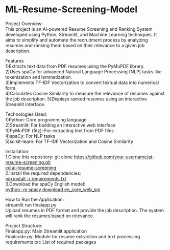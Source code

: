 # ML-Resume-Screening-Model
Project Overview:        
This project is an AI-powered Resume Screening and Ranking System developed using Python, Streamlit, and Machine Learning techniques. It aims to simplify and automate the recruitment process by analyzing resumes and ranking them based on their relevance to a given job description.

Features         
1)Extracts text data from PDF resumes using the PyMuPDF library.        
2)Uses spaCy for advanced Natural Language Processing (NLP) tasks like tokenization and 
  lemmatization.       
3)Implements TF-IDF Vectorization to convert textual data into numerical form.         
4)Calculates Cosine Similarity to measure the relevance of resumes against the job description.
5)Displays ranked resumes using an interactive Streamlit interface.

Technologies Used:          
1)Python: Core programming language                 
2)Streamlit: For building an interactive web interface                    
3)PyMuPDF (fitz): For extracting text from PDF files              
4)spaCy: For NLP tasks                    
5)scikit-learn: For TF-IDF Vectorization and Cosine Similarity                   

Installation:                
1.Clone this repository:
  git clone https://github.com/your-username/ai-resume-screening.git                        
  [cd ai-resume-screening]()                         
2.Install the required dependencies:                      
  [pip install -r requirements.txt]()                            
3.Download the spaCy English model:                       
  [python -m spacy download en_core_web_sm]()

How to Run the Application:                           
streamlit run finalapp.py                             
Upload resumes in PDF format and provide the job description. The system will rank the resumes based on relevance.

Project Structure:                                
Finalapp.py: Main Streamlit application                             
Finalcode.py: Module for resume extraction and text processing                       
requirements.txt: List of required packages                      
